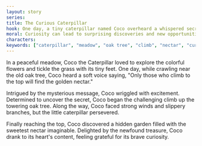 ```yaml
---
layout: story
series: 
title: The Curious Caterpillar
hook: One day, a tiny caterpillar named Coco overheard a whispered secret from the wise old oak tree. What did Coco hear?
moral: Curiosity can lead to surprising discoveries and new opportunities.
characters: 
keywords: ["caterpillar", "meadow", "oak tree", "climb", "nectar", "curious", "discover", "treasure", "brave"]
---
```


In a peaceful meadow, Coco the Caterpillar loved to explore the colorful flowers and tickle the grass with its tiny feet. One day, while crawling near the old oak tree, Coco heard a soft voice saying, "Only those who climb to the top will find the golden nectar."

Intrigued by the mysterious message, Coco wriggled with excitement. Determined to uncover the secret, Coco began the challenging climb up the towering oak tree. Along the way, Coco faced strong winds and slippery branches, but the little caterpillar persevered.

Finally reaching the top, Coco discovered a hidden garden filled with the sweetest nectar imaginable. Delighted by the newfound treasure, Coco drank to its heart's content, feeling grateful for its brave curiosity.
